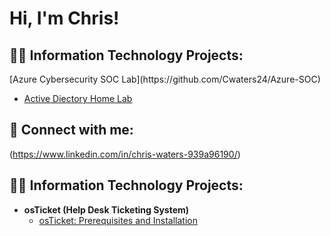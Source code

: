 <h1>Hi, I'm Chris! </h1>

<h2>👨‍💻 Information Technology Projects:</h2>
[Azure Cybersecurity SOC Lab](https://github.com/Cwaters24/Azure-SOC) 

  - [Active Diectory Home Lab](https://github.com/Cwaters24/ActiveDiectoryLab/tree/main)


<h2> 🤳 Connect with me:</h2>


[linkedin]: www.linkedin.com/in/chris-waters-939a96190


(https://www.linkedin.com/in/chris-waters-939a96190/)





<h2>👨‍💻 Information Technology Projects:</h2>

- <b>osTicket (Help Desk Ticketing System)</b>
  - [osTicket: Prerequisites and Installation](https://github.com/joshmadakorcc/osticket-prereqs)
 
